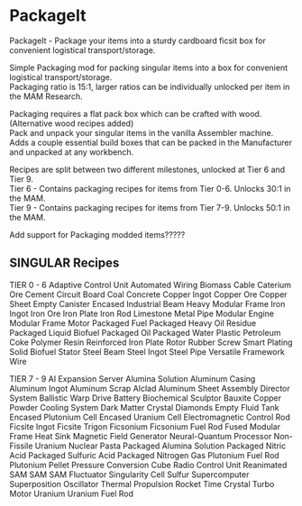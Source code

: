 # PackageIt
 PackageIt - Package your items into a sturdy cardboard ficsit box for convenient logistical transport/storage.  

Simple Packaging mod for packing singular items into a box for convenient logistical transport/storage.  
Packaging ratio is 15:1, larger ratios can be individually unlocked per item in the MAM Research.  

Packaging requires a flat pack box which can be crafted with wood.  (Alternative wood recipes added)  
Pack and unpack your singular items in the vanilla Assembler machine.  
Adds a couple essential build boxes that can be packed in the Manufacturer and unpacked at any workbench.  

Recipes are split between two different milestones, unlocked at Tier 6 and Tier 9.  
Tier 6 - Contains packaging recipes for items from Tier 0-6. Unlocks 30:1 in the MAM.  
Tier 9 - Contains packaging recipes for items from Tier 7-9. Unlocks 50:1 in the MAM.  

   
Add support for Packaging modded items?????



## SINGULAR Recipes
TIER 0 - 6
Adaptive Control Unit
Automated Wiring
Biomass
Cable
Caterium Ore
Cement
Circuit Board
Coal
Concrete
Copper Ingot
Copper Ore
Copper Sheet
Empty Canister
Encased Industrial Beam
Heavy Modular Frame
Iron Ingot
Iron Ore
Iron Plate
Iron Rod
Limestone
Metal Pipe
Modular Engine
Modular Frame
Motor
Packaged Fuel
Packaged Heavy Oil Residue
Packaged Liquid Biofuel
Packaged Oil
Packaged Water
Plastic
Petroleum Coke
Polymer Resin
Reinforced Iron Plate
Rotor
Rubber
Screw
Smart Plating
Solid Biofuel
Stator
Steel Beam
Steel Ingot
Steel Pipe
Versatile Framework
Wire


TIER 7 - 9 
AI Expansion Server
Alumina Solution
Aluminum Casing
Aluminum Ingot
Aluminum Scrap
Alclad Aluminum Sheet
Assembly Director System
Ballistic Warp Drive
Battery
Biochemical Sculptor
Bauxite
Copper Powder
Cooling System
Dark Matter Crystal
Diamonds
Empty Fluid Tank
Encased Plutonium Cell
Encased Uranium Cell
Electromagnetic Control Rod
Ficsite Ingot
Ficsite Trigon
Ficsonium
Ficsonium Fuel Rod
Fused Modular Frame
Heat Sink
Magnetic Field Generator
Neural-Quantum Processor
Non-Fissile Uranium
Nuclear Pasta
Packaged Alumina Solution
Packaged Nitric Acid
Packaged Sulfuric Acid
Packaged Nitrogen Gas
Plutonium Fuel Rod
Plutonium Pellet
Pressure Conversion Cube
Radio Control Unit
Reanimated SAM
SAM
SAM Fluctuator
Singularity Cell
Sulfur
Supercomputer
Superposition Oscillator
Thermal Propulsion Rocket
Time Crystal
Turbo Motor
Uranium
Uranium Fuel Rod